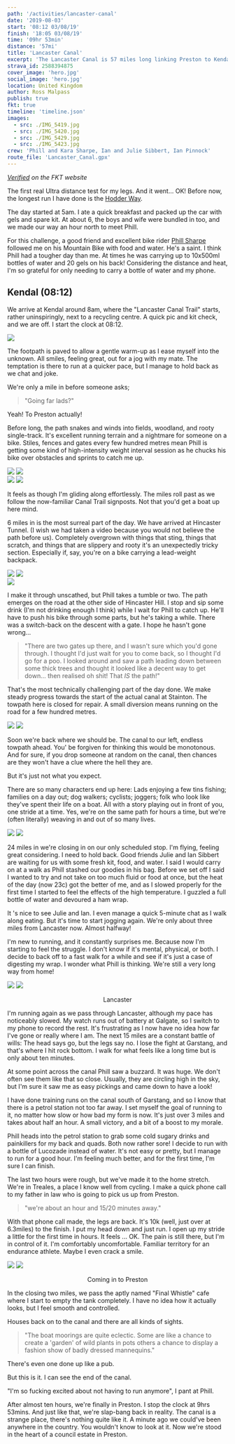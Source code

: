```yaml
---
path: '/activities/lancaster-canal'
date: '2019-08-03'
start: '08:12 03/08/19'
finish: '18:05 03/08/19'
time: '09hr 53min'
distance: '57mi'
title: 'Lancaster Canal'
excerpt: 'The Lancaster Canal is 57 miles long linking Preston to Kendal on the North West coast of England. The first 14 miles are on abandoned sections of the old canal and make for interesting scenery and landscape. But for a route that is so flat, I had lots of ups and downs.'
strava_id: 2588394875
cover_image: 'hero.jpg'
social_image: 'hero.jpg'
location: United Kingdom
author: Ross Malpass
publish: true
fkt: true
timeline: 'timeline.json'
images:
  - src: ./IMG_5419.jpg
  - src: ./IMG_5420.jpg
  - src: ./IMG_5429.jpg
  - src: ./IMG_5423.jpg
crew: 'Phill and Kara Sharpe, Ian and Julie Sibbert, Ian Pinnock'
route_file: 'Lancaster_Canal.gpx'
---
```


*[Verified](https://fastestknowntime.com/route/lancaster-canal-uk) on the FKT website*


The first real Ultra distance test for my legs. And it went... OK! Before now, the longest run I have done is the [Hodder Way](/activities/hodder-way).

The day started at 5am. I ate a quick breakfast and packed up the car with gels and spare kit. At about 6, the boys and wife were bundled in too, and we made our way an hour north to meet Phill.

For this challenge, a good friend and excellent bike rider [Phill Sharpe](https://www.instagram.com/pedalinsquares/) followed me on his Mountain Bike with food and water. He's a saint. I think Phill had a tougher day than me. At times he was carrying up to 10x500ml bottles of water and 20 gels on his back! Considering the distance and heat, I'm so grateful for only needing to carry a bottle of water and my phone.

## Kendal (08:12)

We arrive at Kendal around 8am, where the "Lancaster Canal Trail" starts, rather uninspiringly, next to a recycling centre. A quick pic and kit check, and we are off. I start the clock at 08:12.

<div class='photo-cluster'>
<div class='flex'>
<image-zoom><img src='IMG_5420.jpg'/></image-zoom>
</div>

The footpath is paved to allow a gentle warm-up as I ease myself into the unknown. All smiles, feeling great, out for a jog with my mate. The temptation is there to run at a quicker pace, but I manage to hold back as we chat and joke.

We're only a mile in before someone asks;

> "Going far lads?"

Yeah! To Preston actually!

Before long, the path snakes and winds into fields, woodland, and rooty single-track. It's excellent running terrain and a nightmare for someone on a bike. Stiles, fences and gates every few hundred metres mean Phill is getting some kind of high-intensity weight interval session as he chucks his bike over obstacles and sprints to catch me up.

<div class='photo-cluster'>
<div class='flex'>
<image-zoom><img src='IMG_5421.jpg'/></image-zoom>
<image-zoom><img src='IMG_5422.jpg'/></image-zoom>
</div>
<div class='flex'>
<image-zoom><img src='IMG_5423.jpg'/></image-zoom>
<image-zoom><img src='IMG_5424.jpg'/></image-zoom>
</div>
</div>

It feels as though I'm gliding along effortlessly. The miles roll past as we follow the now-familiar Canal Trail signposts. Not that you'd get a boat up here mind.

6 miles in is the most surreal part of the day. We have arrived at Hincaster Tunnel. (I wish we had taken a video because you would not believe the path before us). Completely overgrown with things that sting, things that scratch, and things that are slippery and rooty it's an unexpectedly tricky section. Especially if, say, you're on a bike carrying a lead-weight backpack.

<div class='photo-cluster'>
<div class='flex'>
<image-zoom><img src='1.jpg'/></image-zoom>
<image-zoom><img src='2.jpg'/></image-zoom>
</div>
<div class='flex'>
<image-zoom><img src='3.jpg'/></image-zoom>
</div>
</div>

I make it through unscathed, but Phill takes a tumble or two. The path emerges on the road at the other side of Hincaster Hill. I stop and sip some drink (I'm not drinking enough I think) while I wait for Phill to catch up. He'll have to push his bike through some parts, but he's taking a while. There was a switch-back on the descent with a gate. I hope he hasn't gone wrong...

> "There are two gates up there, and I wasn't sure which you'd gone through. I thought I'd just wait for you to come back, so I thought I'd go for a poo. I looked around and saw a path leading down between some thick trees and thought it looked like a decent way to get down... then realised oh shit! That *IS* the path!"

That's the most technically challenging part of the day done. We make steady progress towards the start of the actual canal at Stainton. The towpath here is closed for repair. A small diversion means running on the road for a few hundred metres.

<div class='photo-cluster'>
<div class='flex'>
<image-zoom><img src='IMG_5425.jpg'/></image-zoom>
<image-zoom><img src='IMG_5426.jpg'/></image-zoom>
</div>
</div>

Soon we're back where we should be. The canal to our left, endless towpath ahead. You' be forgiven for thinking this would be monotonous. And for sure, if you drop someone at random on the canal, then chances are they won't have a clue where the hell they are.

But it's just not what you expect.

There are so many characters end up here: Lads enjoying a few tins fishing; families on a day out; dog walkers; cyclists; joggers; folk who look like they've spent their life on a boat. All with a story playing out in front of you, one stride at a time. Yes, we're on the same path for hours a time, but we're (often literally) weaving in and out of so many lives.

<div class='photo-cluster'>
<div class='flex'>
<image-zoom><img src='IMG_5419.jpg'/></image-zoom>
<image-zoom><img src='IMG_5428.jpg'/></image-zoom>
</div>
</div>

24 miles in we're closing in on our only scheduled stop. I'm flying, feeling great considering. I need to hold back. Good friends Julie and Ian Sibbert are waiting for us with some fresh kit, food, and water. I said I would carry on at a walk as Phill stashed our goodies in his bag. Before we set off I said I wanted to try and not take on too much fluid or food at once, but the heat of the day (now 23c) got the better of me, and as I slowed properly for the first time I started to feel the effects of the high temperature. I guzzled a full bottle of water and devoured a ham wrap.

It 's nice to see Julie and Ian. I even manage a quick 5-minute chat as I walk along eating. But it's time to start jogging again. We're only about three miles from Lancaster now. Almost halfway!

I'm new to running, and it constantly surprises me. Because now I'm starting to feel the struggle. I don't know if it's mental, physical, or both.  I decide to back off to a fast walk for a while and see if it's just a case of digesting my wrap. I wonder what Phill is thinking. We're still a very long way from home!

<div class='photo-cluster'>
<div class='flex'>
<image-zoom><img src='IMG_5429.jpg'/></image-zoom>
<image-zoom><img src='IMG_5430.jpg'/></image-zoom>
</div>
<p style='text-align: center'>
<marker-link lat='54.04020160115954' lng='-2.490204776669657' label='A' zoom='15'>Lancaster</marker-link>
</p>
</div>

I'm running again as we pass through Lancaster, although my pace has noticeably slowed. My watch runs out of battery at Galgate, so I switch to my phone to record the rest. It's frustrating as I now have no idea how far I've gone or really where I am. The next 15 miles are a constant battle of wills: The head says go, but the legs say no.  I lose the fight at Garstang, and that's where I hit rock bottom. I walk for what feels like a long time but is only about ten minutes.

At some point across the canal Phill saw a buzzard. It was huge. We don't often see them like that so close. Usually, they are circling high in the sky, but I'm sure it saw me as easy pickings and came down to have a look!

I have done training runs on the canal south of Garstang, and so I know that there is a petrol station not too far away. I set myself the goal of running to it, no matter how slow or how bad my form is now. It's just over 3 miles and takes about half an hour. A small victory, and a bit of a boost to my morale.

Phill heads into the petrol station to grab some cold sugary drinks and painkillers for my back and quads. Both now rather sore! I decide to run with a bottle of Lucozade instead of water. It's not easy or pretty, but I manage to run for a good hour. I'm feeling much better, and for the first time, I'm sure I can finish.

The last two hours were rough, but we've made it to the home stretch. We're in Treales, a place I know well from cycling. I make a quick phone call to my father in law who is going to pick us up from Preston.

> "we're about an hour and 15/20 minutes away."

With that phone call made, the legs are back. It's 10k (well, just over at 6.3miles) to the finish. I put my head down and just run. I open up my stride a little for the first time in hours. It feels ... OK. The pain is still there, but I'm in control of it. I'm comfortably uncomfortable. Familiar territory for an endurance athlete. Maybe I even crack a smile.

<div class='photo-cluster'>
<div class='flex'>
<image-zoom><img src='IMG_5431.jpg'/></image-zoom>
<image-zoom><img src='IMG_5432.jpg'/></image-zoom>
</div>
<p style='text-align: center'>
<marker-link lat='54.04020160115954' lng='-2.490204776669657' label='A' zoom='15'>Coming in to Preston</marker-link>
</p>
</div>

In the closing two miles, we pass the aptly named "Final Whistle" cafe where I start to empty the tank completely. I have no idea how it actually looks, but I feel smooth and controlled.

Houses back on to the canal and there are all kinds of sights.

> "The boat moorings are quite eclectic. Some are like a chance to create a 'garden' of wild plants in pots others a chance to display a fashion show of badly dressed mannequins."

There's even one done up like a pub.

But this is it. I can see the end of the canal.

"I'm so fucking excited about not having to run anymore", I pant at Phill.

After almost ten hours, we're finally in Preston. I stop the clock at 9hrs 53mins. And just like that, we're slap-bang back in reality. The canal is a strange place, there's nothing quite like it. A minute ago we could've been anywhere in the country. You wouldn't know to look at it. Now we're stood in the heart of a council estate in Preston.
